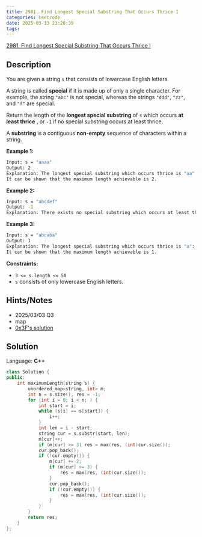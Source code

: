 ```yaml
---
title: 2981. Find Longest Special Substring That Occurs Thrice I
categories: Leetcode
date: 2025-03-13 23:26:39
tags:
---
```


[2981. Find Longest Special Substring That Occurs Thrice I](https://leetcode.com/problems/find-longest-special-substring-that-occurs-thrice-i/description/)

## Description

You are given a string `s` that consists of lowercase English letters.

A string is called **special**  if it is made up of only a single character. For example, the string `"abc"` is not special, whereas the strings `"ddd"`, `"zz"`, and `"f"` are special.

Return the length of the **longest special substring**  of `s` which occurs **at least thrice** , or `-1` if no special substring occurs at least thrice.

A **substring**  is a contiguous **non-empty**  sequence of characters within a string.

**Example 1:**

```bash
Input: s = "aaaa"
Output: 2
Explanation: The longest special substring which occurs thrice is "aa": substrings "**aa** aa", "a**aa** a", and "aa**aa** ".
It can be shown that the maximum length achievable is 2.
```

**Example 2:**

```bash
Input: s = "abcdef"
Output: -1
Explanation: There exists no special substring which occurs at least thrice. Hence return -1.
```

**Example 3:**

```bash
Input: s = "abcaba"
Output: 1
Explanation: The longest special substring which occurs thrice is "a": substrings "**a** bcaba", "abc**a** ba", and "abcab**a** ".
It can be shown that the maximum length achievable is 1.
```

**Constraints:**

- `3 <= s.length <= 50`
- `s` consists of only lowercase English letters.

## Hints/Notes

- 2025/03/03 Q3
- map
- [0x3F's solution](https://leetcode.cn/problems/find-longest-special-substring-that-occurs-thrice-i/solutions/2585837/fei-bao-li-zuo-fa-fen-lei-tao-lun-python-p1g2/)

## Solution

Language: **C++**

```C++
class Solution {
public:
    int maximumLength(string s) {
        unordered_map<string, int> m;
        int n = s.size(), res = -1;
        for (int i = 0; i < n; ) {
            int start = i;
            while (s[i] == s[start]) {
                i++;
            }
            int len = i - start;
            string cur = s.substr(start, len);
            m[cur]++;
            if (m[cur] >= 3) res = max(res, (int)cur.size());
            cur.pop_back();
            if (!cur.empty()) {
                m[cur] += 2;
                if (m[cur] >= 3) {
                    res = max(res, (int)cur.size());
                }
                cur.pop_back();
                if (!cur.empty()) {
                    res = max(res, (int)cur.size());
                }
            }
        }
        return res;
    }
};
```
